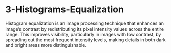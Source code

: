 # 3-Histograms-Equalization
Histogram equalization is an image processing technique that enhances an image’s contrast by redistributing its pixel intensity values across the entire range. This improves visibility, particularly in images with low contrast, by spreading out the most frequent intensity levels, making details in both dark and bright areas more distinguishable.
